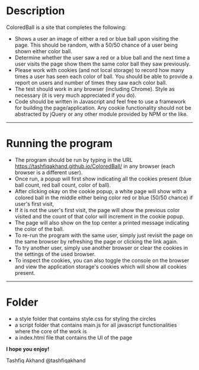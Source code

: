 # Description

ColoredBall is a site that completes the following: 

- Shows a user an image of either a red or blue ball upon visiting the page. This should be random, with a 50/50 chance of a user being shown either color ball.
- Determine whether the user saw a red or a blue ball and the next time a user visits the page show them the same color ball they saw previously.
- Please work with cookies (and not local storage) to record how many times a user has seen each color of ball. You should be able to provide a report on users and number of times they saw each color ball.
- The test should work in any browser (including Chrome). Style as necessary (it is very much appreciated if you do).
- Code should be written in Javascript and feel free to use a framework for building the page/application. Any cookie functionality should not be abstracted by jQuery or any other module provided by NPM or the like.


--------------------------------------------------------------------------------------------------------------------------------------------------------------------
# Running the program

- The program should be run by typing in the URL https://tashfiqakhand.github.io/ColoredBall/ in any browser (each browser is a different user).
- Once run, a popup will first show indicating all the cookies present (blue ball count, red ball count, color of ball). 
- After clicking okay on the cookie popup, a white page will show with a colored ball in the middle either being color red or blue (50/50 chance) if user's first visit, 
- If it is not the user's first visit, the page will show the previous color visited and the count of that color will increment in the cookie popup.
- The page will also show on the top center a printed message indicating the color of the ball. 
- To re-run the program with the same user, simply just revisit the page on the same browser by refreshing the page or clicking the link again. 
- To try another user, simply use another browser or clear the cookies in the settings of the used browser. 
- To inspect the cookies, you can also toggle the console on the browser and view the application storage's cookies which will show all cookies present. 

--------------------------------------------------------------------------------------------------------------------------------------------------------------------
# Folder

- a style folder that contains style.css for styling the circles
- a script folder that contains main.js for all javascript functionalities where the core of the work is
- a index.html file that contains the UI of the page



**I hope you enjoy!**


Tashfiq Akhand
@tashfiqakhand
